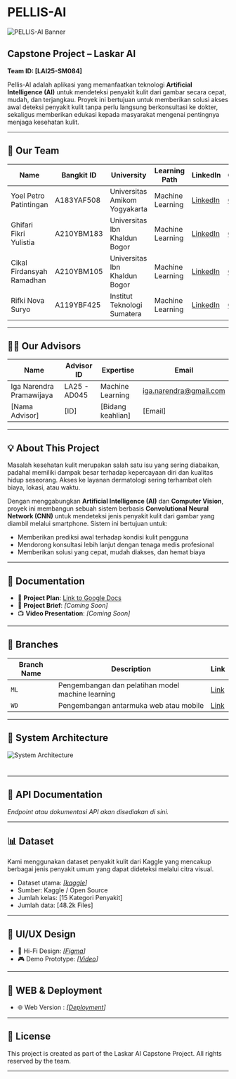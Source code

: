 # PELLIS-AI
![PELLIS-AI Banner]()

## Capstone Project – Laskar AI
**Team ID: [LAI25-SM084]**

Pellis-AI adalah aplikasi yang memanfaatkan teknologi **Artificial Intelligence (AI)** untuk mendeteksi penyakit kulit dari gambar secara cepat, mudah, dan terjangkau. Proyek ini bertujuan untuk memberikan solusi akses awal deteksi penyakit kulit tanpa perlu langsung berkonsultasi ke dokter, sekaligus memberikan edukasi kepada masyarakat mengenai pentingnya menjaga kesehatan kulit.

---

## 👥 Our Team

| Name | Bangkit ID | University | Learning Path | LinkedIn | GitHub |
|------|------------|------------|----------------|----------|--------|
| Yoel Petro Patintingan | A183YAF508 | Universitas Amikom Yogyakarta | Machine Learning | [LinkedIn](https://www.linkedin.com/in/yoel-petro-patintingan-8476b0213/) | [GitHub](https://github.com/Yoelptr) |
| Ghifari Fikri Yulistia | A210YBM183 | Universitas Ibn Khaldun Bogor | Machine Learning | [LinkedIn](https://www.linkedin.com/in/ghifari-fikri-yulistia-94275b19b/) | [GitHub](https://github.com/ItsNudle) |
| Cikal Firdansyah Ramadhan | A210YBM105 | Universitas Ibn Khaldun Bogor | Machine Learning | [LinkedIn](https://www.linkedin.com/in/cikalfirdansyah/) | [GitHub](https://github.com/ItsNudle) |
| Rifki Nova Suryo | A119YBF425 | Institut Teknologi Sumatera | Machine Learning | [LinkedIn](https://www.linkedin.com/in/rifkinovasuryo/) | [GitHub](https://github.com/RifkiNS) |

---

## 🧑‍🏫 Our Advisors

| Name | Advisor ID | Expertise | Email |
|------|------------|-----------|-------|
| Iga Narendra Pramawijaya | LA25 - AD045 | Machine Learning | iga.narendra@gmail.com |
| [Nama Advisor] | [ID] | [Bidang keahlian] | [Email] |



---

## 💡 About This Project

Masalah kesehatan kulit merupakan salah satu isu yang sering diabaikan, padahal memiliki dampak besar terhadap kepercayaan diri dan kualitas hidup seseorang. Akses ke layanan dermatologi sering terhambat oleh biaya, lokasi, atau waktu.

Dengan menggabungkan **Artificial Intelligence (AI)** dan **Computer Vision**, proyek ini membangun sebuah sistem berbasis **Convolutional Neural Network (CNN)** untuk mendeteksi jenis penyakit kulit dari gambar yang diambil melalui smartphone. Sistem ini bertujuan untuk:
- Memberikan prediksi awal terhadap kondisi kulit pengguna
- Mendorong konsultasi lebih lanjut dengan tenaga medis profesional
- Memberikan solusi yang cepat, mudah diakses, dan hemat biaya

---

## 📄 Documentation

- 📌 **Project Plan**: [Link to Google Docs](https://docs.google.com/document/d/1uxvKJwGif3s-7uvwnBZCVU2pLp0geZsDg4ceB0_mTHk/edit?usp=sharing)
- 📃 **Project Brief**: _[Coming Soon]_
- 📺 **Video Presentation**: _[Coming Soon]_

---

## 📂 Branches

| Branch Name | Description | Link |
|-------------|-------------|------|
| `ML` | Pengembangan dan pelatihan model machine learning | [Link](https://github.com/cikalfirdansyah/PELLIS-AI/tree/ML) |
| `WD` | Pengembangan antarmuka web atau mobile | [Link](https://github.com/cikalfirdansyah/PELLIS-AI/tree/WD) |

---

## 🧠 System Architecture

![System Architecture](https://github.com/cikalfirdansyah/PELLIS-AI/blob/main/assets/system_architecture.png)

#
<!-- _(Gambar ini akan menggambarkan alur sistem dari input gambar, prediksi model, hingga output ke user. Silakan upload gambar ke folder `assets/` dan ubah link di atas.)_ -->

---

## 🔌 API Documentation

_Endpoint atau dokumentasi API akan disediakan di sini._

---

## 📊 Dataset

Kami menggunakan dataset penyakit kulit dari Kaggle yang mencakup berbagai jenis penyakit umum yang dapat dideteksi melalui citra visual.

- Dataset utama: _[[kaggle](https://www.kaggle.com/datasets/mgmitesh/skin-disease-detection-dataset)]_
- Sumber: Kaggle / Open Source
- Jumlah kelas: [15 Kategori Penyakit]
- Jumlah data: [48.2k Files]

---

## 🎨 UI/UX Design

- 🎨 Hi-Fi Design: _[[Figma](https://www.figma.com/design/4U1bFNDwepMgMrfQ33DJul/WEB-AI?node-id=0-1&p=f&t=tObl6fZH8hAk743l-0)]_
- 🎮 Demo Prototype: _[[Video](https://drive.google.com/file/d/1Ue99VXqJMFK_ogoVIWG3HucrDNdpseyR/view?usp=sharing)]_

---

## 📱 WEB & Deployment

- 🌐 Web Version : _[[Deployment](https://pelis-ai.vercel.app)]_

---

## 📌 License

This project is created as part of the Laskar AI Capstone Project. All rights reserved by the team.

---
